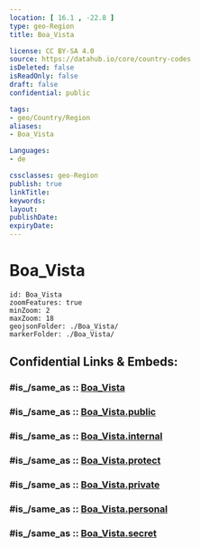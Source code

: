 ```yaml
---
location: [ 16.1 , -22.8 ] 
type: geo-Region
title: Boa_Vista

license: CC BY-SA 4.0
source: https://datahub.io/core/country-codes
isDeleted: false
isReadOnly: false
draft: false
confidential: public

tags:
- geo/Country/Region
aliases:
- Boa_Vista

Languages:
- de

cssclasses: geo-Region
publish: true
linkTitle: 
keywords: 
layout: 
publishDate: 
expiryDate: 
---
```


# Boa_Vista

```leaflet
id: Boa_Vista
zoomFeatures: true 
minZoom: 2 
maxZoom: 18
geojsonFolder: ./Boa_Vista/
markerFolder: ./Boa_Vista/
```


## Confidential Links & Embeds: 

### #is_/same_as :: [Boa_Vista](/_Standards/Earth/Continent/Africa/Africa~West/Cape_Verde/municipalities~Cape_Verde/Boa_Vista.md) 

### #is_/same_as :: [Boa_Vista.public](/_public/Earth/Continent/Africa/Africa~West/Cape_Verde/municipalities~Cape_Verde/Boa_Vista.public.md) 

### #is_/same_as :: [Boa_Vista.internal](/_internal/Earth/Continent/Africa/Africa~West/Cape_Verde/municipalities~Cape_Verde/Boa_Vista.internal.md) 

### #is_/same_as :: [Boa_Vista.protect](/_protect/Earth/Continent/Africa/Africa~West/Cape_Verde/municipalities~Cape_Verde/Boa_Vista.protect.md) 

### #is_/same_as :: [Boa_Vista.private](/_private/Earth/Continent/Africa/Africa~West/Cape_Verde/municipalities~Cape_Verde/Boa_Vista.private.md) 

### #is_/same_as :: [Boa_Vista.personal](/_personal/Earth/Continent/Africa/Africa~West/Cape_Verde/municipalities~Cape_Verde/Boa_Vista.personal.md) 

### #is_/same_as :: [Boa_Vista.secret](/_secret/Earth/Continent/Africa/Africa~West/Cape_Verde/municipalities~Cape_Verde/Boa_Vista.secret.md)

